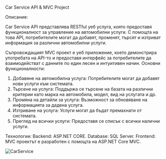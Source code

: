Car Service API & MVC Project

Описание:

Car Service API представлява RESTful уеб услуга, която предоставя функционалност за управление на автомобилни услуги. С помощта на това API, потребителите могат да добавят, променят, търсят и изтриват информация за различни автомобилни услуги.

Съпровождащият MVC проект е уеб приложение, което демонстрира употребата на API-то и предоставя интерфейс за потребителите да взаимодействат с данните по един лесен и интуитивен начин.
Основни функционалности:

 1. Добавяне на автомобилна услуга: Потребителите могат да добавят нови услуги към системата.
 2. Търсене на услуга: Поддържа се търсене на базата на различни критерии като марка на автомобила, модел, вид на услугата и др.
 3. Промяна на детайли за услуга: Възможност за обновяване на информацията за дадена услуга.
 4. Изтриване на услуга: Услуги могат да бъдат премахнати от системата.
 5. Преглед на всички услуги: Предоставя се списък с всички налични услуги.

Технологии:
Backend: ASP.NET CORE.
Database: SQL Server.
Frontend: MVC проектът е разработен с помощта на ASP.NET Core MVC.

![CarService](images/Github.jpg)


    
